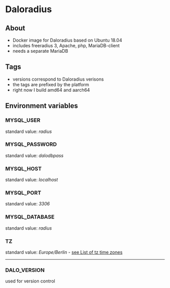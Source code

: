 # Daloradius
## About

* Docker image for Daloradius based on Ubuntu 18.04
* includes freeradius 3, Apache, php, MariaDB-client
* needs a separate MariaDB

## Tags

* versions correspond to Daloradius verisons
* the tags are prefixed by the platform
* right now I build amd64 and aarch64

## Environment variables

### MYSQL_USER
standard value: *radius*
### MYSQL_PASSWORD
standard value: *dalodbpass*
### MYSQL_HOST
standard value: *localhost*
### MYSQL_PORT
standard value: *3306*
### MYSQL_DATABASE
standard value: *radius*
### TZ
standard value: *Europe/Berlin* - [see List of tz time zones](https://en.wikipedia.org/wiki/List_of_tz_database_time_zones)

---
### DALO_VERSION
used for version control
